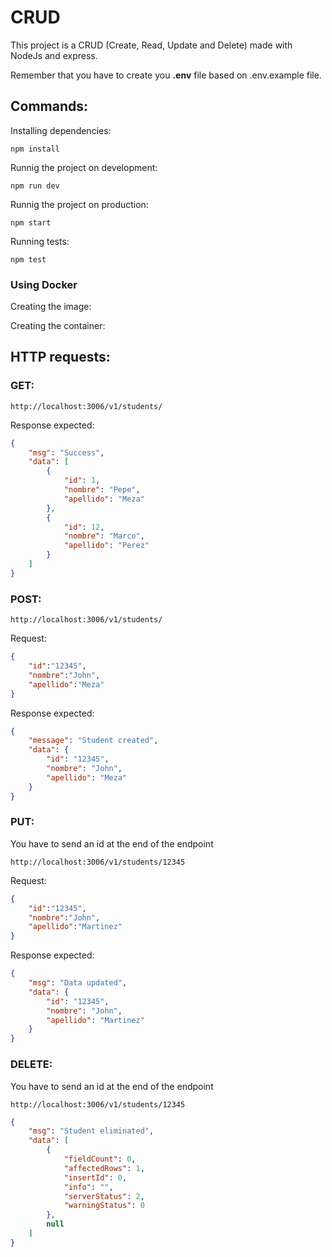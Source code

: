 # CRUD
This project is a CRUD (Create, Read, Update and Delete) made with NodeJs and express.

Remember that you have to create you **.env** file based on .env.example file.
## Commands:
Installing dependencies:

` npm install
`

Runnig the project on development:

`npm run dev
`

Runnig the project on production:

`npm start
`

Running tests:

`npm test
`
### Using Docker
Creating the image:

Creating the container:

## HTTP requests:
### GET:
`http://localhost:3006/v1/students/
`

Response expected: 

```JSON
{
    "msg": "Success",
    "data": [
        {
            "id": 1,
            "nombre": "Pepe",
            "apellido": "Meza"
        },
        {
            "id": 12,
            "nombre": "Marco",
            "apellido": "Perez"
        }
    ]
}
```
### POST:
`http://localhost:3006/v1/students/
`

Request: 

```JSON
{
    "id":"12345",
    "nombre":"John",
    "apellido":"Meza"
}
```

Response expected:

```JSON
{
    "message": "Student created",
    "data": {
        "id": "12345",
        "nombre": "John",
        "apellido": "Meza"
    }
}
```

### PUT:
You have to send an id at the end of the endpoint

`http://localhost:3006/v1/students/12345
`

Request: 

```JSON
{
    "id":"12345",
    "nombre":"John",
    "apellido":"Martinez"
}
```

Response expected:

```JSON
{
    "msg": "Data updated",
    "data": {
        "id": "12345",
        "nombre": "John",
        "apellido": "Martinez"
    }
}
```

### DELETE:
You have to send an id at the end of the endpoint

`http://localhost:3006/v1/students/12345
`

```JSON
{
    "msg": "Student eliminated",
    "data": [
        {
            "fieldCount": 0,
            "affectedRows": 1,
            "insertId": 0,
            "info": "",
            "serverStatus": 2,
            "warningStatus": 0
        },
        null
    ]
}
```